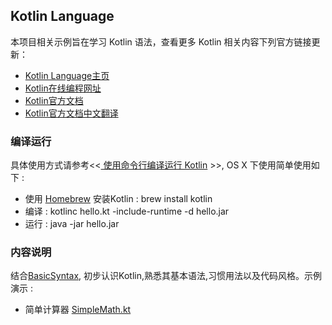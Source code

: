 ## Kotlin Language

本项目相关示例旨在学习 Kotlin 语法，查看更多 Kotlin 相关内容下列官方链接更新：

* [Kotlin Language主页](http://kotlinlang.org/)
* [Kotlin在线编程网址]( https://try.kotlinlang.org/#/Examples/Hello,%20world!/Simplest%20version/Simplest%20version.kt)
* [Kotlin官方文档](http://kotlinlang.org/docs/reference/)
* [Kotlin官方文档中文翻译](https://huanglizhuo.gitbooks.io/kotlin-in-chinese/content/Basics/Basic-Types.html)

### 编译运行
具体使用方式请参考<<[ 使用命令行编译运行 Kotlin](http://blog.csdn.net/liangjiu2009/article/details/72518558) >>, OS X 下使用简单使用如下 :
- 使用 [Homebrew](https://brew.sh/) 安装Kotlin : brew install kotlin
- 编译 : kotlinc hello.kt -include-runtime -d hello.jar
- 运行 : java -jar hello.jar

### 内容说明

结合[BasicSyntax](/BasicSyntax/BasicSyntax.md), 初步认识Kotlin,熟悉其基本语法,习惯用法以及代码风格。示例演示 :
- 简单计算器 [SimpleMath.kt](/BasicSyntax/SimpleMath.kt)
